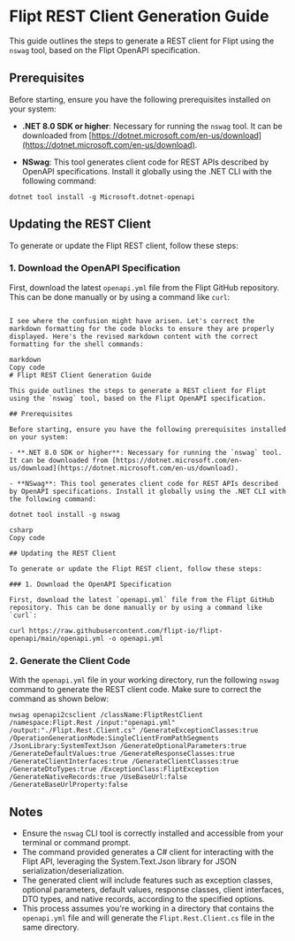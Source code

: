 # Flipt REST Client Generation Guide

This guide outlines the steps to generate a REST client for Flipt using the `nswag` tool, based on the Flipt OpenAPI specification.

## Prerequisites

Before starting, ensure you have the following prerequisites installed on your system:

- **.NET 8.0 SDK or higher**: Necessary for running the `nswag` tool. It can be downloaded from [https://dotnet.microsoft.com/en-us/download](https://dotnet.microsoft.com/en-us/download).

- **NSwag**: This tool generates client code for REST APIs described by OpenAPI specifications. Install it globally using the .NET CLI with the following command:

```
dotnet tool install -g Microsoft.dotnet-openapi
```


## Updating the REST Client

To generate or update the Flipt REST client, follow these steps:

### 1. Download the OpenAPI Specification

First, download the latest `openapi.yml` file from the Flipt GitHub repository. This can be done manually or by using a command like `curl`:

```

I see where the confusion might have arisen. Let's correct the markdown formatting for the code blocks to ensure they are properly displayed. Here's the revised markdown content with the correct formatting for the shell commands:

markdown
Copy code
# Flipt REST Client Generation Guide

This guide outlines the steps to generate a REST client for Flipt using the `nswag` tool, based on the Flipt OpenAPI specification.

## Prerequisites

Before starting, ensure you have the following prerequisites installed on your system:

- **.NET 8.0 SDK or higher**: Necessary for running the `nswag` tool. It can be downloaded from [https://dotnet.microsoft.com/en-us/download](https://dotnet.microsoft.com/en-us/download).

- **NSwag**: This tool generates client code for REST APIs described by OpenAPI specifications. Install it globally using the .NET CLI with the following command:

dotnet tool install -g nswag

csharp
Copy code

## Updating the REST Client

To generate or update the Flipt REST client, follow these steps:

### 1. Download the OpenAPI Specification

First, download the latest `openapi.yml` file from the Flipt GitHub repository. This can be done manually or by using a command like `curl`:

curl https://raw.githubusercontent.com/flipt-io/flipt-openapi/main/openapi.yml -o openapi.yml
```

### 2. Generate the Client Code

With the `openapi.yml` file in your working directory, run the following `nswag` command to generate the REST client code. Make sure to correct the command as shown below:


```
nwsag openapi2csclient /className:FliptRestClient /namespace:Flipt.Rest /input:"openapi.yml" /output:"./Flipt.Rest.Client.cs" /GenerateExceptionClasses:true /OperationGenerationMode:SingleClientFromPathSegments /JsonLibrary:SystemTextJson /GenerateOptionalParameters:true /GenerateDefaultValues:true /GenerateResponseClasses:true /GenerateClientInterfaces:true /GenerateClientClasses:true /GenerateDtoTypes:true /ExceptionClass:FliptException /GenerateNativeRecords:true /UseBaseUrl:false /GenerateBaseUrlProperty:false 
```


## Notes

- Ensure the `nswag` CLI tool is correctly installed and accessible from your terminal or command prompt.
- The command provided generates a C# client for interacting with the Flipt API, leveraging the System.Text.Json library for JSON serialization/deserialization.
- The generated client will include features such as exception classes, optional parameters, default values, response classes, client interfaces, DTO types, and native records, according to the specified options.
- This process assumes you're working in a directory that contains the `openapi.yml` file and will generate the `Flipt.Rest.Client.cs` file in the same directory.

